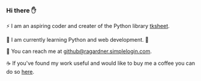 ### Hi there ✋

⚡ I am an aspiring coder and creater of the Python library [tksheet](https://github.com/ragardner/tksheet).

🌱 I am currently learning Python and web development. 🌳

📧 You can reach me at github@ragardner.simplelogin.com.

☕ If you've found my work useful and would like to buy me a coffee you can do so [here](https://www.buymeacoffee.com/ragardner).
